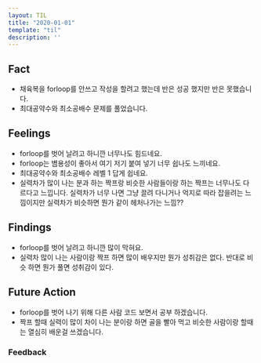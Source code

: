 ```yaml
---
layout: TIL
title: "2020-01-01"
template: "til"
description: ''
---
```


## Fact  

- 채육복을 forloop를 안쓰고 작성을 할려고 했는데 반은 성공 했지만 반은 못했습니다.
- 최대공약수와 최소공배수 문제를 풀었습니다.

## Feelings  

- forloop를 벗어 날려고 하니깐 너무나도 힘드네요.
- forloop는 볌용성이 좋아서 여기 저기 붙여 넣기 너무 쉽나도 느끼네요.
- 최대공약수와 최소공배수 레벨 1 답게 쉽네요.
- 실력차가 많이 나는 분과 하는 짝프랑 비슷한 사람들이랑 하는 짝프는 너무나도 다르다고 느낍니다. 실력차가 너무 나면 그냥 끌려 다니거나 억지로 따라 잡을려는 느낌이지만 실력차가 비슷하면 뭔가 같이 헤처나가는 느낌??

## Findings  

- forloop를 벗어 날려고 하니깐 많이 막혀요.
- 실력차 많이 나는 사람이랑 짝프 하면 많이 배우지만 뭔가 성취감은 없다. 반대로 비슷 하면 뭔가 풀면 성취감이 있다.

## Future Action

- forloop를 벗어 나기 위해 다른 사람 코드 보면서 공부 하겠습니다.
- 짝프 할때 실력이 많이 차이 나는 분이랑 하면 골을 빨아 먹고 비슷한 사람이랑 할때는 열심히 배운걸 쓰겠습니다.

### Feedback  
